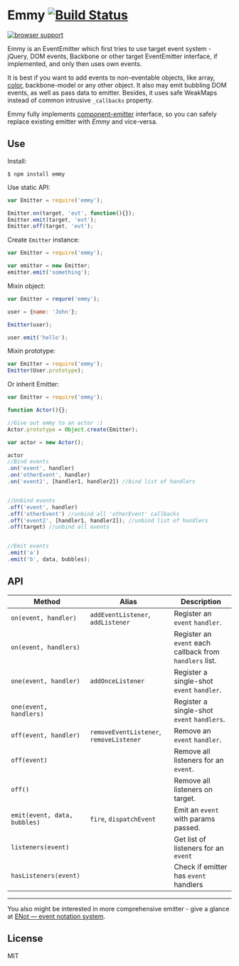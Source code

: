 # Emmy [![Build Status](https://travis-ci.org/dfcreative/emmy.svg?branch=master)](https://travis-ci.org/dfcreative/emmy)

[![browser support](https://ci.testling.com/dfcreative/emmy.png)
](https://ci.testling.com/dfcreative/emmy)


Emmy is an EventEmitter which first tries to use target event system - jQuery, DOM events, Backbone or other target EventEmitter interface, if implemented, and only then uses own events.

It is best if you want to add events to non-eventable objects, like array, [color](https://github.com/harthur/color), backbone-model or any other object. It also may emit bubbling DOM events, as well as pass data to emitter. Besides, it uses safe WeakMaps instead of common intrusive `_callbacks` property.

Emmy fully implements [component-emitter](https://github.com/component/emitter) interface, so you can safely replace existing emitter with _Emmy_ and vice-versa.



## Use

Install:

`$ npm install emmy`


Use static API:

```js
var Emitter = require('emmy');

Emitter.on(target, 'evt', function(){});
Emitter.emit(target, 'evt');
Emitter.off(target, 'evt');
```

Create `Emitter` instance:

```js
var Emitter = require('emmy');

var emitter = new Emitter;
emitter.emit('something');
```

Mixin object:
```js
var Emitter = requre('emmy');

user = {name: 'John'};

Emitter(user);

user.emit('hello');
```

Mixin prototype:
```js
var Emitter = require('emmy');
Emitter(User.prototype);
```

Or inherit Emitter:
```js
var Emitter = require('emmy');

function Actor(){};

//Give out emmy to an actor :)
Actor.prototype = Object.create(Emitter);

var actor = new Actor();

actor
//Bind events
.on('event', handler)
.on('otherEvent', handler)
.on('event2', [handler1, handler2]) //bind list of handlers


//Unbind events
.off('event', handler)
.off('otherEvent') //unbind all 'otherEvent' callbacks
.off('event2', [handler1, handler2]); //unbind list of handlers
.off(target) //unbind all events


//Emit events
.emit('a')
.emit('b', data, bubbles);
```

## API

Method | Alias | Description |
--- | --- | --- |
`on(event, handler)` | `addEventListener`, `addListener` | Register an `event` `handler`.
`on(event, handlers)` | | Register an `event` each callback from `handlers` list.
`one(event, handler)` | `addOnceListener` | Register a single-shot `event` `handler`.
`one(event, handlers)` | | Register a single-shot `event` `handlers`.
`off(event, handler)`| `removeEventListener`, `removeListener` | Remove an `event` `handler`.
`off(event)`|  | Remove all listeners for an `event`.
`off()`|  | Remove all listeners on target.
`emit(event, data, bubbles)`| `fire`, `dispatchEvent` | Emit an `event` with params passed.
`listeners(event)`| | Get list of listeners for an `event`
`hasListeners(event)`| | Check if emitter has `event` handlers


---

You also might be interested in more comprehensive emitter - give a glance at [ENot — event notation system](https://github.com/dfcreative/enot).


## License

MIT
